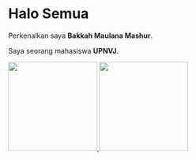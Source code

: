 # Halo Semua  

Perkenalkan saya **Bakkah Maulana Mashur**.  

Saya seorang mahasiswa **UPNVJ**.  

<p align="left">
<a href="https://github.com/bakkah-m">
  <img height="180em" src="https://github-readme-stats-eight-theta.vercel.app/api?username=bakkah-m&show_icons=true&theme=algolia&include_all_commits=true&count_private=true"/>
  <img height="180em" src="https://github-readme-stats-eight-theta.vercel.app/api/top-langs/?username=bakkah-m&layout=compact&langs_count=8&theme=algolia"/>
</a>
</p>



